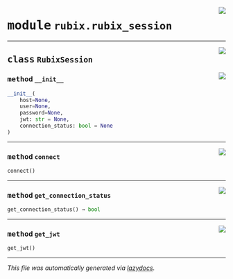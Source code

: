 <!-- markdownlint-disable -->

<a href="../rubix/rubix_session.py#L0"><img align="right" style="float:right;" src="https://img.shields.io/badge/-source-cccccc?style=flat-square"></a>

# <kbd>module</kbd> `rubix.rubix_session`






---

<a href="../rubix/rubix_session.py#L6"><img align="right" style="float:right;" src="https://img.shields.io/badge/-source-cccccc?style=flat-square"></a>

## <kbd>class</kbd> `RubixSession`




<a href="../rubix/rubix_session.py#L7"><img align="right" style="float:right;" src="https://img.shields.io/badge/-source-cccccc?style=flat-square"></a>

### <kbd>method</kbd> `__init__`

```python
__init__(
    host=None,
    user=None,
    password=None,
    jwt: str = None,
    connection_status: bool = None
)
```








---

<a href="../rubix/rubix_session.py#L38"><img align="right" style="float:right;" src="https://img.shields.io/badge/-source-cccccc?style=flat-square"></a>

### <kbd>method</kbd> `connect`

```python
connect()
```





---

<a href="../rubix/rubix_session.py#L47"><img align="right" style="float:right;" src="https://img.shields.io/badge/-source-cccccc?style=flat-square"></a>

### <kbd>method</kbd> `get_connection_status`

```python
get_connection_status() → bool
```





---

<a href="../rubix/rubix_session.py#L44"><img align="right" style="float:right;" src="https://img.shields.io/badge/-source-cccccc?style=flat-square"></a>

### <kbd>method</kbd> `get_jwt`

```python
get_jwt()
```








---

_This file was automatically generated via [lazydocs](https://github.com/ml-tooling/lazydocs)._

